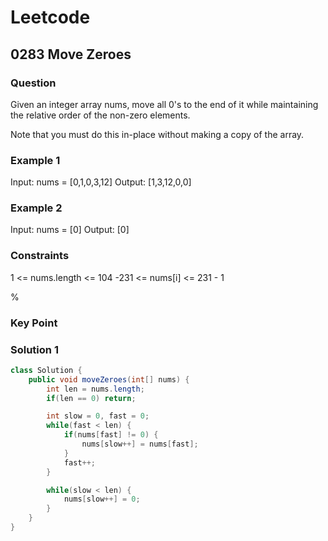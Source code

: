 # Leetcode

## 0283 Move Zeroes

### Question

Given an integer array nums, move all 0's to the end of it while maintaining the relative order of the non-zero elements.

Note that you must do this in-place without making a copy of the array.

### Example 1

Input: nums = [0,1,0,3,12]
Output: [1,3,12,0,0]

### Example 2

Input: nums = [0]
Output: [0]

### Constraints

1 <= nums.length <= 104
-231 <= nums[i] <= 231 - 1

%

### Key Point

### Solution 1

```java
class Solution {
    public void moveZeroes(int[] nums) {
        int len = nums.length;
        if(len == 0) return;

        int slow = 0, fast = 0;
        while(fast < len) {
            if(nums[fast] != 0) {
                nums[slow++] = nums[fast];
            }
            fast++;
        }

        while(slow < len) {
            nums[slow++] = 0;
        }
    }
}
```

